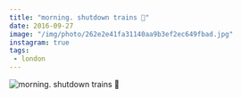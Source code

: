 ```yaml
---
title: "morning. shutdown trains 🚅"
date: 2016-09-27
image: "/img/photo/262e2e41fa31140aa9b3ef2ec649fbad.jpg"
instagram: true
tags:
 - london
---
```


![morning. shutdown trains 🚅](/img/photo/262e2e41fa31140aa9b3ef2ec649fbad.jpg)
